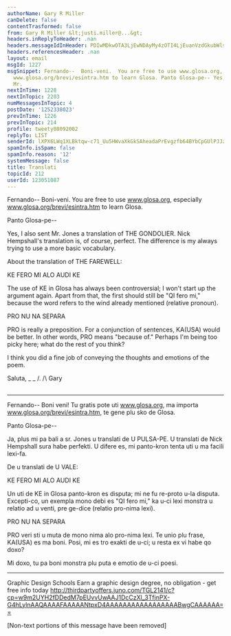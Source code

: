 ```yaml
---
authorName: Gary R Miller
canDelete: false
contentTrasformed: false
from: Gary R Miller &lt;justi.miller@...&gt;
headers.inReplyToHeader: .nan
headers.messageIdInHeader: PDIwMDkwOTA3LjEwNDAyMy4zOTI4LjEuanVzdGkubWlsbGVyQGp1bm8uY29tPg==
headers.referencesHeader: .nan
layout: email
msgId: 1227
msgSnippet: Fernando--  Boni-veni.  You are free to use www.glosa.org, especially
  www.glosa.org/brevi/esintra.htm to learn Glosa. Panto Glosa-pe-- Yes, I also sent
  Mr.
nextInTime: 1228
nextInTopic: 2203
numMessagesInTopic: 4
postDate: '1252338023'
prevInTime: 1226
prevInTopic: 214
profile: tweety08092002
replyTo: LIST
senderId: lXPX6LWq1XLBktqw-c71_Uu5HWvaXkGkSAheadaPrEvgzfb64BYbCpGUlPJJzbPFAIsgASzml-hIhljDYkdEFv7ic9VpiMABZ2D4Qw
spamInfo.isSpam: false
spamInfo.reason: '12'
systemMessage: false
title: Translati
topicId: 212
userId: 123051087
---
```


Fernando--  Boni-veni.  You are free to use www.glosa.org, especially
www.glosa.org/brevi/esintra.htm to learn Glosa.

Panto Glosa-pe--

Yes, I also sent Mr. Jones a translation of THE GONDOLIER.  Nick
Hempshall's translation is, of course, perfect.  The difference is my
always trying to use a more basic vocabulary.

About the translation of THE FAREWELL:

KE FERO MI
ALO AUDI KE

The use of KE in Glosa has always been controversial; I won't start up
the argument again.  Apart from that, the first should still be "QI fero
mi," because the word refers to the wind already mentioned (relative
pronoun).

PRO NU NA SEPARA

PRO is really a preposition.  For a conjunction of sentences, KA(USA)
would be better.  In other words, PRO means "because of."  Perhaps I'm
being too picky here; what do the rest of you think?

I think you did a fine job of conveying the thoughts and emotions of the
poem.

Saluta,
_ _
/.
/\   Gary
##

* * *

Fernando-- Boni veni!  Tu gratis pote uti www.glosa.org, ma importa
www.glosa.org/brevi/esintra.htm, te gene plu sko de Glosa.

Panto Glosa-pe--

Ja, plus mi pa bali a sr. Jones u translati de U PULSA-PE.  U translati
de Nick Hempshall sura habe perfekti.  U difere es, mi panto-kron tenta
uti u ma facili lexi-fa.

De u translati de U VALE:

KE FERO MI
ALO AUDI KE

Un uti de KE in Glosa panto-kron es disputa; mi ne fu re-proto u-la
disputa.  Excepti-co, un exempla mono debi es "QI fero mi," ka u-ci lexi
monstra u relatio ad u venti, pre ge-dice (relatio pro-nima lexi).

PRO NU NA SEPARA

PRO veri sti u muta de mono nima alo pro-nima lexi.  Te unio plu frase,
KA(USA) es ma boni.  Posi, mi es tro exakti de u-ci; u resta ex vi habe
qo doxo?

Mi doxo, tu pa boni monstra plu puta e emotio de u-ci poesi.
____________________________________________________________
Graphic Design Schools
Earn a graphic design degree, no obligation - get free info today
http://thirdpartyoffers.juno.com/TGL2141/c?cp=w9m2UYH2fDDedM7pEUvvUwAAJ1DcCzXl_3TfjnPX-G4hLylnAAQAAAAFAAAAANtpxD4AAAAAAAAAAAAAAAAABwgCAAAAAA==

[Non-text portions of this message have been removed]


